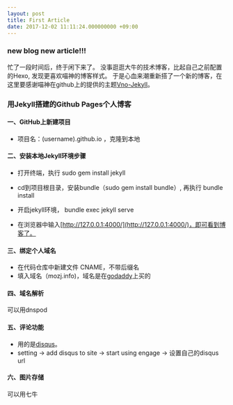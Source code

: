 ```yaml
---
layout: post
title: First Article
date: 2017-12-02 11:11:24.000000000 +09:00
---
```


### new blog new article!!!

忙了一段时间后，终于闲下来了。
没事逛逛大牛的技术博客，比起自己之前配置的Hexo, 发现更喜欢喵神的博客样式。
于是心血来潮重新搭了一个新的博客，在这里要感谢喵神在github上的提供的主题[Vno-Jekyll](https://github.com/onevcat/vno-jekyll)。

### 用Jekyll搭建的Github Pages个人博客

#### 一、GitHub上新建项目
- 项目名：(username).github.io ，克隆到本地


#### 二、安装本地Jekyll环境步骤

- 打开终端，执行 sudo gem install jekyll

- cd到项目根目录，安装bundle（sudo gem install bundle）, 再执行 bundle install

- 开启jekyll环境， bundle exec jekyll serve

- 在浏览器中输入[http://127.0.0.1:4000/](http://127.0.0.1:4000/)，即可看到博客了。

#### 三、绑定个人域名

- 在代码仓库中新建文件 CNAME，不带后缀名
- 填入域名（mozj.info)，域名是在[godaddy](https://sg.godaddy.com/)上买的

#### 四、域名解析

可以用dnspod

#### 五、评论功能

- 用的是[disqus](https://disqus.com/)。
- setting -> add disqus to site -> start using engage -> 设置自己的disqus url

#### 六、图片存储

可以用七牛

